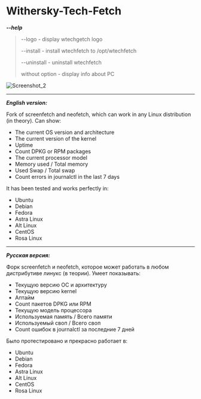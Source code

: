 # Withersky-Tech-Fetch
***--help***

> --logo - display wtechgetch logo
> 
> --install - install wtechfetch to /opt/wtechfetch
> 
> --uninstall - uninstall wtechfetch
> 
> without option - display info about PC

![Screenshot_2](https://github.com/withersky/Withersky-Tech-Fetch/assets/55928929/0ec6b18b-74c3-4fa3-9640-1a8c6211bf02)
***
***English version:***

Fork of screenfetch and neofetch, which can work in any Linux distribution (in theory).
Can show:
- The current OS version and architecture
- The current version of the kernel
- Uptime
- Count DPKG or RPM packages
- The current processor model
- Memory used / Total memory
- Used Swap / Total swap
- Count errors in journalctl in the last 7 days

It has been tested and works perfectly in:
- Ubuntu
- Debian
- Fedora
- Astra Linux
- Alt Linux
- CentOS
- Rosa Linux
***
***Русская версия:***

Форк screenfetch и neofetch, которое может работать в любом дистрибутиве линукс (в теории). 
Умеет показывать:
- Текущую версию ОС и архитектуру
- Текущую версию kernel
- Аптайм
- Count пакетов DPKG или RPM
- Текущую модель процессора
- Используемая память / Всего памяти
- Используемый своп / Всего своп
- Count ошибок в journalctl за последние 7 дней

Было протестировано и прекрасно работает в:
- Ubuntu
- Debian
- Fedora
- Astra Linux
- Alt Linux
- CentOS
- Rosa Linux
